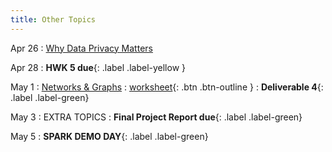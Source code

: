 ```yaml
---
title: Other Topics
---
```


Apr 26 
: [Why Data Privacy Matters](#) 

Apr 28
: **HWK 5 due**{: .label .label-yellow }

May 1
: [Networks & Graphs](https://github.com/gallettilance/CS506-Spring2023/raw/main/slides/22_Network_Analysis.pdf) 
  : [worksheet](https://github.com/gallettilance/CS506-Spring2023/blob/main/worksheets/worksheet_22.ipynb){: .btn .btn-outline } 
  : **Deliverable 4**{: .label .label-green} 

May 3
: EXTRA TOPICS
  : **Final Project Report due**{: .label .label-green}

May 5
: **SPARK DEMO DAY**{: .label .label-green}
